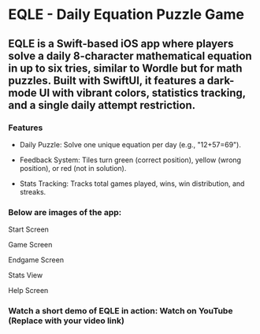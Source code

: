 # **EQLE** - Daily Equation Puzzle Game

## EQLE is a Swift-based iOS app where players solve a daily 8-character mathematical equation in up to six tries, similar to Wordle but for math puzzles. Built with SwiftUI, it features a dark-mode UI with vibrant colors, statistics tracking, and a single daily attempt restriction.

### Features

- Daily Puzzle: Solve one unique equation per day (e.g., "12+57=69").

- Feedback System: Tiles turn green (correct position), yellow (wrong position), or red (not in solution).

- Stats Tracking: Tracks total games played, wins, win distribution, and streaks.

### Below are images of the app:

Start Screen



Game Screen



Endgame Screen



Stats View



Help Screen



### Watch a short demo of EQLE in action: Watch on YouTube (Replace with your video link)

